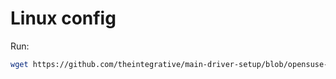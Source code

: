 # Linux config
Run:
```bash
wget https://github.com/theintegrative/main-driver-setup/blob/opensuse-thinclient/0.sh; bash 0.sh
```
